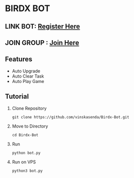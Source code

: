 # BIRDX BOT

## LINK BOT: [Register Here](https://t.me/birdx2_bot/birdx?startapp=1718104228)
## JOIN GROUP : [Join Here](https://t.me/AirdropInsiderID)

## Features
- Auto Upgrade
- Auto Clear Task
- Auto Play Game

## Tutorial
1.  Clone Repository
    ```
    git clone https://github.com/vinskasenda/Birdx-Bot.git
    ```
2.  Move to Directory
    ```
    cd Birdx-Bot
    ```
3.  Run
    ```
    python bot.py
    ```
4.  Run on VPS
    ```
    python3 bot.py
    ```
